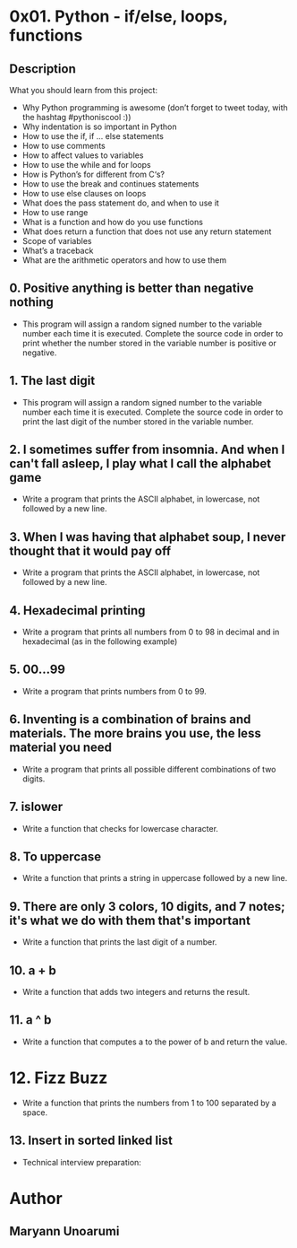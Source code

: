 # 0x01. Python - if/else, loops, functions

## Description
What you should learn from this project:

* Why Python programming is awesome (don’t forget to tweet today, with the hashtag #pythoniscool :))
* Why indentation is so important in Python
* How to use the if, if ... else statements
* How to use comments
* How to affect values to variables
* How to use the while and for loops
* How is Python’s for different from C‘s?
* How to use the break and continues statements
* How to use else clauses on loops
* What does the pass statement do, and when to use it
* How to use range
* What is a function and how do you use functions
* What does return a function that does not use any return statement
* Scope of variables
* What’s a traceback
* What are the arithmetic operators and how to use them
## 0. Positive anything is better than negative nothing

* This program will assign a random signed number to the variable number each time it is executed. Complete the source code in order to print whether the number stored in the variable number is positive or negative.

## 1. The last digit

* This program will assign a random signed number to the variable number each time it is executed. Complete the source code in order to print the last digit of the number stored in the variable number.

## 2. I sometimes suffer from insomnia. And when I can't fall asleep, I play what I call the alphabet game

* Write a program that prints the ASCII alphabet, in lowercase, not followed by a new line.

## 3. When I was having that alphabet soup, I never thought that it would pay off

* Write a program that prints the ASCII alphabet, in lowercase, not followed by a new line.

## 4. Hexadecimal printing

* Write a program that prints all numbers from 0 to 98 in decimal and in hexadecimal (as in the following example)

## 5. 00...99

* Write a program that prints numbers from 0 to 99.

## 6. Inventing is a combination of brains and materials. The more brains you use, the less material you need

* Write a program that prints all possible different combinations of two digits.

## 7. islower

* Write a function that checks for lowercase character.

## 8. To uppercase

* Write a function that prints a string in uppercase followed by a new line.

## 9. There are only 3 colors, 10 digits, and 7 notes; it's what we do with them that's important

* Write a function that prints the last digit of a number.

## 10. a + b

* Write a function that adds two integers and returns the result.

## 11. a ^ b

* Write a function that computes a to the power of b and return the value.

# 12. Fizz Buzz

* Write a function that prints the numbers from 1 to 100 separated by a space.

## 13. Insert in sorted linked list

* Technical interview preparation:

# Author
  ## Maryann Unoarumi
